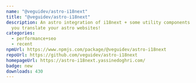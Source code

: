 ```yaml
---
name: "@veguidev/astro-i18next"
title: "@veguidev/astro-i18next"
description: An astro integration of i18next + some utility components to help
  you translate your astro websites!
categories:
  - performance+seo
  - recent
npmUrl: https://www.npmjs.com/package/@veguidev/astro-i18next
repoUrl: https://github.com/veguidev/astro-i18next
homepageUrl: https://astro-i18next.yassinedoghri.com/
badge: new
downloads: 430
---
```

